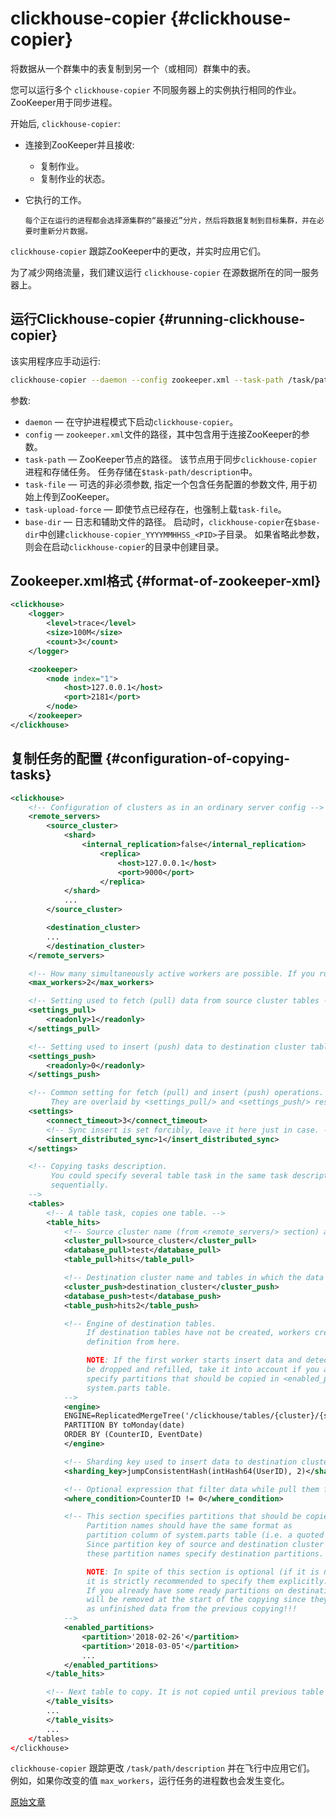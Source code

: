 # clickhouse-copier {#clickhouse-copier}

将数据从一个群集中的表复制到另一个（或相同）群集中的表。

您可以运行多个 `clickhouse-copier` 不同服务器上的实例执行相同的作业。 ZooKeeper用于同步进程。

开始后, `clickhouse-copier`:

-   连接到ZooKeeper并且接收:

    -   复制作业。
    -   复制作业的状态。

-   它执行的工作。

        每个正在运行的进程都会选择源集群的“最接近”分片，然后将数据复制到目标集群，并在必要时重新分片数据。

`clickhouse-copier` 跟踪ZooKeeper中的更改，并实时应用它们。

为了减少网络流量，我们建议运行 `clickhouse-copier` 在源数据所在的同一服务器上。

## 运行Clickhouse-copier {#running-clickhouse-copier}

该实用程序应手动运行:

``` bash
clickhouse-copier --daemon --config zookeeper.xml --task-path /task/path --base-dir /path/to/dir
```

参数:

-   `daemon` — 在守护进程模式下启动`clickhouse-copier`。
-   `config` — `zookeeper.xml`文件的路径，其中包含用于连接ZooKeeper的参数。
-   `task-path` — ZooKeeper节点的路径。 该节点用于同步`clickhouse-copier`进程和存储任务。 任务存储在`$task-path/description`中。
-   `task-file` — 可选的非必须参数, 指定一个包含任务配置的参数文件, 用于初始上传到ZooKeeper。
-   `task-upload-force` — 即使节点已经存在，也强制上载`task-file`。
-   `base-dir` — 日志和辅助文件的路径。 启动时，`clickhouse-copier`在`$base-dir`中创建`clickhouse-copier_YYYYMMHHSS_<PID>`子目录。 如果省略此参数，则会在启动`clickhouse-copier`的目录中创建目录。



## Zookeeper.xml格式 {#format-of-zookeeper-xml}

``` xml
<clickhouse>
    <logger>
        <level>trace</level>
        <size>100M</size>
        <count>3</count>
    </logger>

    <zookeeper>
        <node index="1">
            <host>127.0.0.1</host>
            <port>2181</port>
        </node>
    </zookeeper>
</clickhouse>
```

## 复制任务的配置 {#configuration-of-copying-tasks}

``` xml
<clickhouse>
    <!-- Configuration of clusters as in an ordinary server config -->
    <remote_servers>
        <source_cluster>
            <shard>
                <internal_replication>false</internal_replication>
                    <replica>
                        <host>127.0.0.1</host>
                        <port>9000</port>
                    </replica>
            </shard>
            ...
        </source_cluster>

        <destination_cluster>
        ...
        </destination_cluster>
    </remote_servers>

    <!-- How many simultaneously active workers are possible. If you run more workers superfluous workers will sleep. -->
    <max_workers>2</max_workers>

    <!-- Setting used to fetch (pull) data from source cluster tables -->
    <settings_pull>
        <readonly>1</readonly>
    </settings_pull>

    <!-- Setting used to insert (push) data to destination cluster tables -->
    <settings_push>
        <readonly>0</readonly>
    </settings_push>

    <!-- Common setting for fetch (pull) and insert (push) operations. Also, copier process context uses it.
         They are overlaid by <settings_pull/> and <settings_push/> respectively. -->
    <settings>
        <connect_timeout>3</connect_timeout>
        <!-- Sync insert is set forcibly, leave it here just in case. -->
        <insert_distributed_sync>1</insert_distributed_sync>
    </settings>

    <!-- Copying tasks description.
         You could specify several table task in the same task description (in the same ZooKeeper node), they will be performed
         sequentially.
    -->
    <tables>
        <!-- A table task, copies one table. -->
        <table_hits>
            <!-- Source cluster name (from <remote_servers/> section) and tables in it that should be copied -->
            <cluster_pull>source_cluster</cluster_pull>
            <database_pull>test</database_pull>
            <table_pull>hits</table_pull>

            <!-- Destination cluster name and tables in which the data should be inserted -->
            <cluster_push>destination_cluster</cluster_push>
            <database_push>test</database_push>
            <table_push>hits2</table_push>

            <!-- Engine of destination tables.
                 If destination tables have not be created, workers create them using columns definition from source tables and engine
                 definition from here.

                 NOTE: If the first worker starts insert data and detects that destination partition is not empty then the partition will
                 be dropped and refilled, take it into account if you already have some data in destination tables. You could directly
                 specify partitions that should be copied in <enabled_partitions/>, they should be in quoted format like partition column of
                 system.parts table.
            -->
            <engine>
            ENGINE=ReplicatedMergeTree('/clickhouse/tables/{cluster}/{shard}/hits2', '{replica}')
            PARTITION BY toMonday(date)
            ORDER BY (CounterID, EventDate)
            </engine>

            <!-- Sharding key used to insert data to destination cluster -->
            <sharding_key>jumpConsistentHash(intHash64(UserID), 2)</sharding_key>

            <!-- Optional expression that filter data while pull them from source servers -->
            <where_condition>CounterID != 0</where_condition>

            <!-- This section specifies partitions that should be copied, other partition will be ignored.
                 Partition names should have the same format as
                 partition column of system.parts table (i.e. a quoted text).
                 Since partition key of source and destination cluster could be different,
                 these partition names specify destination partitions.

                 NOTE: In spite of this section is optional (if it is not specified, all partitions will be copied),
                 it is strictly recommended to specify them explicitly.
                 If you already have some ready partitions on destination cluster they
                 will be removed at the start of the copying since they will be interpeted
                 as unfinished data from the previous copying!!!
            -->
            <enabled_partitions>
                <partition>'2018-02-26'</partition>
                <partition>'2018-03-05'</partition>
                ...
            </enabled_partitions>
        </table_hits>

        <!-- Next table to copy. It is not copied until previous table is copying. -->
        </table_visits>
        ...
        </table_visits>
        ...
    </tables>
</clickhouse>
```

`clickhouse-copier` 跟踪更改 `/task/path/description` 并在飞行中应用它们。 例如，如果你改变的值 `max_workers`，运行任务的进程数也会发生变化。

[原始文章](https://clickhouse.com/docs/en/operations/utils/clickhouse-copier/) <!--hide-->
